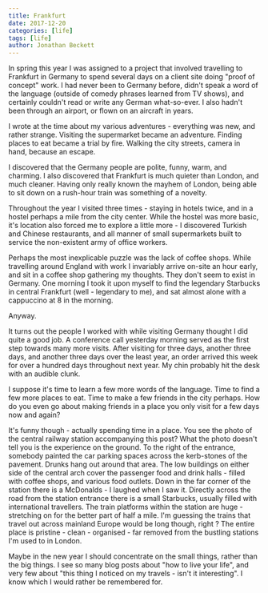 ```yaml
---
title: Frankfurt
date: 2017-12-20
categories: [life]
tags: [life]
author: Jonathan Beckett
---
```


In spring this year I was assigned to a project that involved travelling to Frankfurt in Germany to spend several days on a client site doing "proof of concept" work. I had never been to Germany before, didn't speak a word of the language (outside of comedy phrases learned from TV shows), and certainly couldn't read or write any German what-so-ever. I also hadn't been through an airport, or flown on an aircraft in years.

I wrote at the time about my various adventures - everything was new, and rather strange. Visiting the supermarket became an adventure. Finding places to eat became a trial by fire. Walking the city streets, camera in hand, because an escape.

I discovered that the Germany people are polite, funny, warm, and charming. I also discovered that Frankfurt is much quieter than London, and much cleaner. Having only really known the mayhem of London, being able to sit down on a rush-hour train was something of a novelty.

Throughout the year I visited three times - staying in hotels twice, and in a hostel perhaps a mile from the city center. While the hostel was more basic, it's location also forced me to explore a little more - I discovered Turkish and Chinese restaurants, and all manner of small supermarkets built to service the non-existent army of office workers.

Perhaps the most inexplicable puzzle was the lack of coffee shops. While travelling around England with work I invariably arrive on-site an hour early, and sit in a coffee shop gathering my thoughts. They don't seem to exist in Germany. One morning I took it upon myself to find the legendary Starbucks in central Frankfurt (well - legendary to me), and sat almost alone with a cappuccino at 8 in the morning.

Anyway.

It turns out the people I worked with while visiting Germany thought I did quite a good job. A conference call yesterday morning served as the first step towards many more visits. After visiting for three days, another three days, and another three days over the least year, an order arrived this week for over a hundred days throughout next year. My chin probably hit the desk with an audible clunk.

I suppose it's time to learn a few more words of the language. Time to find a few more places to eat. Time to make a few friends in the city perhaps. How do you even go about making friends in a place you only visit for a few days now and again?

It's funny though - actually spending time in a place. You see the photo of the central railway station accompanying this post? What the photo doesn't tell you is the experience on the ground. To the right of the entrance, somebody painted the car parking spaces across the kerb-stones of the pavement. Drunks hang out around that area. The low buildings on either side of the central arch cover the passenger food and drink halls - filled with coffee shops, and various food outlets. Down in the far corner of the station there is a McDonalds - I laughed when I saw it. Directly across the road from the station entrance there is a small Starbucks, usually filled with international travellers. The train platforms within the station are huge - stretching on for the better part of half a mile. I'm guessing the trains that travel out across mainland Europe would be long though, right ? The entire place is pristine - clean - organised - far removed from the bustling stations I'm used to in London.

Maybe in the new year I should concentrate on the small things, rather than the big things. I see so many blog posts about "how to live your life", and very few about "this thing I noticed on my travels - isn't it interesting". I know which I would rather be remembered for.
